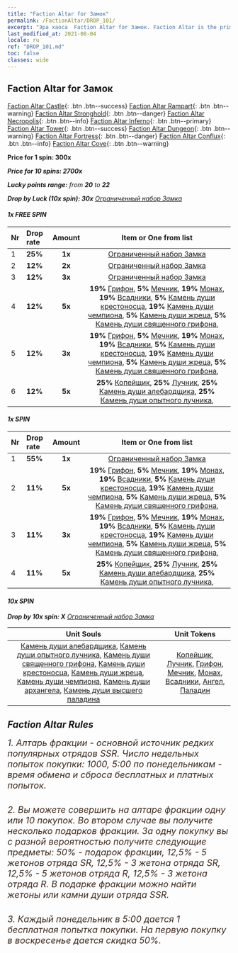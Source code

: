 ```yaml
---
title: "Faction Altar for Замок"
permalink: /FactionAltar/DROP_101/
excerpt: "Эра хаоса  Faction Altar for Замок. Faction Altar is the primary method for obtaining SSR units from the popular faction. Limited to 1,000 purchases each week. The popular faction changes at 05:00 every Monday. Purchase attempts and free purchase attempts will also reset then."
last_modified_at: 2021-08-04
locale: ru
ref: "DROP_101.md"
toc: false
classes: wide
---
```


##  Faction Altar for **Замок**

  [Faction Altar Castle](/ru/FactionAltar/DROP_101/){: .btn .btn--success} [Faction Altar Rampart](/ru/FactionAltar/DROP_102/){: .btn .btn--warning} [Faction Altar Stronghold](/ru/FactionAltar/DROP_103/){: .btn .btn--danger} [Faction Altar Necropolis](/ru/FactionAltar/DROP_104/){: .btn .btn--info} [Faction Altar Inferno](/ru/FactionAltar/DROP_105/){: .btn .btn--primary} [Faction Altar Tower](/ru/FactionAltar/DROP_106/){: .btn .btn--success} [Faction Altar Dungeon](/ru/FactionAltar/DROP_107/){: .btn .btn--warning} [Faction Altar Fortress](/ru/FactionAltar/DROP_108/){: .btn .btn--danger} [Faction Altar Conflux](/ru/FactionAltar/DROP_109/){: .btn .btn--info} [Faction Altar Cove](/ru/FactionAltar/DROP_112/){: .btn .btn--warning} 

  **Price for 1 spin: 300x** <i class="fas fa-gem"/>

  **Price for 10 spins: 2700x** <i class="fas fa-gem"/>

  **Lucky points range:** from **20** to **22**

  **Drop by Luck (10x spin): 30x** [Ограниченный набор Замка](/ItemsRU/con_2139/)

####  1x FREE SPIN 

  |    Nr    |  Drop rate  |  Amount   |   Item or One from list  |
  |:---------|:------------|:---------:|:------------------------:|
  | 1 | **25%** | **1x** | [Ограниченный набор Замка](/ItemsRU/con_2139/) |
  | 2 | **12%** | **2x** | [Ограниченный набор Замка](/ItemsRU/con_2139/) |
  | 3 | **12%** | **3x** | [Ограниченный набор Замка](/ItemsRU/con_2139/) |
  | 4 | **12%** | **5x** |  **19%** [Грифон](/ItemsRU/unt_192/),  **5%** [Мечник](/ItemsRU/unt_193/),  **19%** [Монах](/ItemsRU/unt_194/),  **19%** [Всадники](/ItemsRU/unt_195/),  **5%** [Камень души крестоносца](/ItemsRU/unt_285/),  **19%** [Камень души чемпиона](/ItemsRU/unt_287/),  **5%** [Камень души жреца](/ItemsRU/unt_286/),  **5%** [Камень души священного грифона](/ItemsRU/unt_284/),  |
  | 5 | **12%** | **3x** |  **19%** [Грифон](/ItemsRU/unt_192/),  **5%** [Мечник](/ItemsRU/unt_193/),  **19%** [Монах](/ItemsRU/unt_194/),  **19%** [Всадники](/ItemsRU/unt_195/),  **5%** [Камень души крестоносца](/ItemsRU/unt_285/),  **19%** [Камень души чемпиона](/ItemsRU/unt_287/),  **5%** [Камень души жреца](/ItemsRU/unt_286/),  **5%** [Камень души священного грифона](/ItemsRU/unt_284/),  |
  | 6 | **12%** | **5x** |  **25%** [Копейщик](/ItemsRU/unt_190/),  **25%** [Лучник](/ItemsRU/unt_191/),  **25%** [Камень души алебардщика](/ItemsRU/unt_282/),  **25%** [Камень души опытного лучника](/ItemsRU/unt_283/),  |


####  1x SPIN 

  |    Nr    |  Drop rate  |  Amount   |   Item or One from list  |
  |:---------|:------------|:---------:|:------------------------:|
  | 1 | **55%** | **1x** | [Ограниченный набор Замка](/ItemsRU/con_2139/) |
  | 2 | **11%** | **5x** |  **19%** [Грифон](/ItemsRU/unt_192/),  **5%** [Мечник](/ItemsRU/unt_193/),  **19%** [Монах](/ItemsRU/unt_194/),  **19%** [Всадники](/ItemsRU/unt_195/),  **5%** [Камень души крестоносца](/ItemsRU/unt_285/),  **19%** [Камень души чемпиона](/ItemsRU/unt_287/),  **5%** [Камень души жреца](/ItemsRU/unt_286/),  **5%** [Камень души священного грифона](/ItemsRU/unt_284/),  |
  | 3 | **11%** | **3x** |  **19%** [Грифон](/ItemsRU/unt_192/),  **5%** [Мечник](/ItemsRU/unt_193/),  **19%** [Монах](/ItemsRU/unt_194/),  **19%** [Всадники](/ItemsRU/unt_195/),  **5%** [Камень души крестоносца](/ItemsRU/unt_285/),  **19%** [Камень души чемпиона](/ItemsRU/unt_287/),  **5%** [Камень души жреца](/ItemsRU/unt_286/),  **5%** [Камень души священного грифона](/ItemsRU/unt_284/),  |
  | 4 | **11%** | **5x** |  **25%** [Копейщик](/ItemsRU/unt_190/),  **25%** [Лучник](/ItemsRU/unt_191/),  **25%** [Камень души алебардщика](/ItemsRU/unt_282/),  **25%** [Камень души опытного лучника](/ItemsRU/unt_283/),  |


####  10x SPIN 

  **Drop by 10x spin: X** [Ограниченный набор Замка](/ItemsRU/con_2139/)

  |    Unit Souls    |  Unit Tokens  |
  |:----------------:|:-------------:|
  | [Камень души алебардщика](/ItemsRU/unt_282/), [Камень души опытного лучника](/ItemsRU/unt_283/), [Камень души священного грифона](/ItemsRU/unt_284/), [Камень души крестоносца](/ItemsRU/unt_285/), [Камень души жреца](/ItemsRU/unt_286/), [Камень души чемпиона](/ItemsRU/unt_287/), [Камень души архангела](/ItemsRU/unt_288/), [Камень души высшего паладина](/ItemsRU/unt_289/) | [Копейщик](/ItemsRU/unt_190/), [Лучник](/ItemsRU/unt_191/), [Грифон](/ItemsRU/unt_192/), [Мечник](/ItemsRU/unt_193/), [Монах](/ItemsRU/unt_194/), [Всадники](/ItemsRU/unt_195/), [Ангел](/ItemsRU/unt_196/), [Паладин](/ItemsRU/unt_197/) |



## Faction Altar Rules

  <span style="color: #3c2a1e;font-size:20px">1. Алтарь фракции - основной источник редких популярных отрядов SSR. Число недельных попыток покупки: 1000, 5:00 по понедельникам - время обмена и сброса бесплатных и платных попыток.</span><br/>

<br/>  <span style="color: #3c2a1e;font-size:20px">2. Вы можете совершить на алтаре фракции одну или 10 покупок. Во втором случае вы получите несколько подарков фракции. За одну покупку вы с разной вероятностью получите следующие предметы: 50% - подарок фракции, 12,5% - 5 жетонов отряда SR, 12,5% - 3 жетона отряда SR, 12,5% - 5 жетонов отряда R, 12,5% - 3 жетона отряда R. В подарке фракции можно найти жетоны или камни души отряда SSR.</span>

<br/>  <span style="color: #3c2a1e;font-size:20px">3. Каждый понедельник в 5:00 дается 1 бесплатная попытка покупки. На первую покупку в воскресенье дается скидка 50%.</span><br/>

<br/>